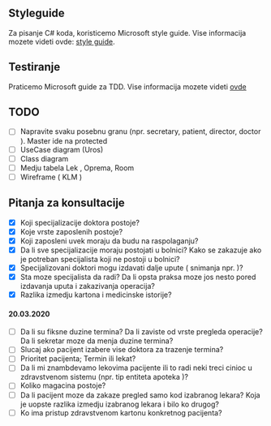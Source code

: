 ## Styleguide

Za pisanje C# koda, koristicemo Microsoft style guide.
Vise informacija mozete videti ovde: [style guide](https://docs.microsoft.com/en-us/dotnet/csharp/programming-guide/inside-a-program/coding-conventions).


## Testiranje

Praticemo Microsoft guide za TDD. Vise informacija mozete videti [ovde](https://docs.microsoft.com/en-us/visualstudio/test/quick-start-test-driven-development-with-test-explorer?view=vs-2019)

## TODO

- [ ] Napravite svaku posebnu granu (npr. secretary, patient, director, doctor ). Master ide na protected
- [ ] UseCase diagram (Uros)
- [ ] Class diagram
- [ ] Medju tabela Lek , Oprema, Room
- [ ] Wireframe ( KLM )

## Pitanja za konsultacije

- [x] Koji specijalizacije doktora postoje?
- [x] Koje vrste zaposlenih postoje?
- [x] Koji zaposleni uvek moraju da budu na raspolaganju?
- [x] Da li sve specijalizacije moraju postojati u bolnici? Kako se zakazuje ako je potreban specijalista koji ne postoji u bolnici?
- [x] Specijalizovani doktori mogu izdavati dalje upute ( snimanja npr. )?
- [x] Sta moze specijalista da radi? Da li opsta praksa moze jos nesto pored izdavanja uputa i zakazivanja operacija?
- [x] Razlika izmedju kartona i medicinske istorije?  
####  20.03.2020  
- [ ] Da li su fiksne duzine termina? Da li zaviste od vrste pregleda operacije? Da li sekretar moze da menja duzine termina?
- [ ] Slucaj ako pacijent izabere vise doktora za trazenje termina?
- [ ] Prioritet pacijenta; Termin ili lekat?
- [ ] Da li mi znambdevamo lekovima pacijente ili to radi neki treci cinioc u zdravstvenom sistemu (npr. tip entiteta apoteka )?
- [ ] Koliko magacina postoje?
- [ ] Da li pacijent moze da zakaze pregled samo kod izabranog lekara? Koja je uopste razlika izmedju izabranog lekara i bilo ko drugog?
- [ ] Ko ima pristup zdravstvenom kartonu konkretnog pacijenta?